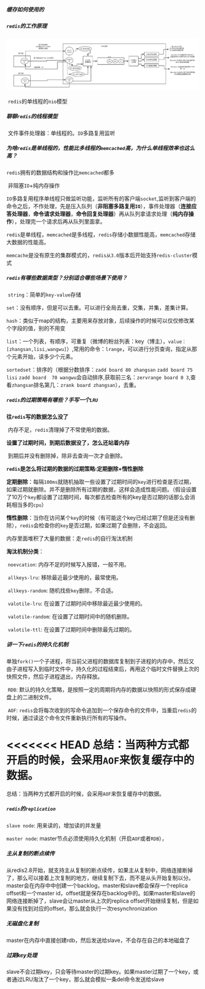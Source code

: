##### 缓存如何使用的

##### `redis`的工作原理

​	<img src="images\01_redis单线程模型.png" alt="01_redis单线程模型" style="zoom:50%;" />

​	`redis`的单线程的`nio`模型

##### 聊聊`redis`的线程模型

​	文件事件处理器：单线程的。`IO`多路复用监听

##### 为啥`redis`是单线程的，性能比多线程的`memcached`高，为什么单线程效率也这么高？

​	`redis`拥有的数据结构和操作比`memcached`都多

​	非阻塞`IO`+纯内存操作

​	`IO`多路复用程序单线程只做监听功能，监听所有的客户端`socket`,监听到客户端的命令之后，不作处理，先是压入队列（**非阻塞多路复用`IO`**），事件处理器（**连接应答处理器**，**命令请求处理器**，**命令回复处理器**）再从队列拿请求处理（**纯内存操作**），处理完一个请求后再从队列里面拿。

​	`redis`是单线程，`memcached`是多线程，`redis`存储小数据性能高，`memcached`存储大数据的性能高。

​	`memcache`是没有原生的集群模式的，`redis从3.0`版本后开始支持`redis-cluster`模式

##### `redis`有哪些数据类型？分别适合哪些场景下使用？

​	`string`：简单的`key-value`存储

​	`set`：没有顺序，但是可以去重。可以进行全局去重，交集，并集，差集计算。

​	`hash`：类似于map的结构，主要用来存放对象，后续操作的时候可以仅仅修改某个字段的值，别的不用变

​	`list`：一个列表，有顺序，可重复（微博的粉丝列表：key（博主），`value：[zhangsan,lisi,wangwu]`）,常用的命令：`lrange`，可以进行分页查询，指定从那个元素开始，读多少个元素。

​	`sortedset`：排序的（根据分数排序：`zadd board 80 zhangsan` `zadd board 75 lisi`  `zadd board  70 wangwu`会自动排序,获取前三名：`zervrange board 0 3`,查看`zhangsan`排名第几：`zrank board zhangsan`），去重。

##### `redis`的过期策略有哪些？手写一个`LRU`

**往`redis`写的数据怎么没了**

​	内存不足，`redis`清理掉了不常使用的数据。

**设置了过期时间，到期后数据没了，怎么还站着内存**

​	到期后并没有删除掉，除非去查询一次才会删除。

**`redis`是怎么将过期的数据的过期策略:定期删除+惰性删除**

​	**定期删除**：每隔`100ms`就随机抽取一些设置了过期时间的`key`进行检查是否过期，如果过期就删除。并不是删除所有过期的数据，这样会造成性能问题。（假设设置了10万个`key`都设置了过期时间，每次都去检查所有的key是否过期的话那么会消耗相当多的`cpu`）

​	**惰性删除**：当你在访问某个`key`的时候（有可能这个key已经过期了但是还没有删除），`redis`会检查你的`key`是否过期，如果过期了会删除，不会返回。

内存里面堆积了大量的数据：走`redis`的自行淘汰机制

**淘汰机制分类**：

​	`noevcation`:	内存不足的时候写入报错，一般不用。

​	`allkeys-lru`:	移除最近最少使用的，最常使用。

​	`allkeys-random`:	随机找些`key`删除，不合适。

​	`valotile-lru`:	在设置了过期时间中移除最近最少使用的。

​	`valotile-random`:	在设置了过期时间中的随机删除。

​	`valotile-ttl`:	在设置了过期时间中删除最先过期的。

##### 讲一下`redis`的持久化机制

​	单独`fork()`一个子进程，将当前父进程的数据库复制到子进程的内存中，然后又由子进程写入到临时文件中，持久化的过程结束后，再用这个临时文件替换上次的快照文件，然后子进程退出，内存释放。

​	`RDB`:	默认的持久化策略，是按照一定的周期将内存的数据以快照的形式保存成硬盘上的二进制文件。

​	`AOF`:	`redis`会将每次收到的写命令追加到一个保存命令的文件中，当重启`redis`的时候，通过读这个命令文件重新执行所有的写操作。

<<<<<<< HEAD
	总结：当两种方式都开启的时候，会采用`AOF`来恢复缓存中的数据。 
=======
​	总结：当两种方式都开启的时候，会采用`AOF`来恢复缓存中的数据。

##### `redis`的`replication`

`slave node`: 用来读的，增加读的并发量

``master node``: master节点必须使用持久化机制（开启`AOF`或者`RDB`），

##### 主从复制的断点续传

​	从redis2.8开始，就支持主从复制的断点续传，如果主从复制中，网络连接断掉了，那么可以接着上次复制的地方，继续复制下去，而不是从头开始复制以分。master会在内存中中创建一个backlog，master和slave都会保存一个replica offset和一个master id，offset就是保存在backlog中的。如果master和slave的网络连接断掉了，slave会让master从上次的replica offset开始继续复制，但是如果没有找到对应的offset，那么就会执行一次resynchronization

##### 无磁盘化复制

​	master在内存中直接创建rdb，然后发送给slave，不会存在自己的本地磁盘了

##### 过期key处理

​	slave不会过期key，只会等待master的过期key。如果master过期了一个key，或者通过LRU淘汰了一个key，那么就会模拟一条del命令发送给slave
